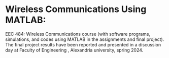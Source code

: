 # Wireless Communications Using MATLAB:
EEC 484: Wireless Communications course (with software programs, simulations, and codes using MATLAB in the assignments and final project). The final project results have been reported and presented in a discussion day at Faculty of Engineering , Alexandria university, spring 2024.
